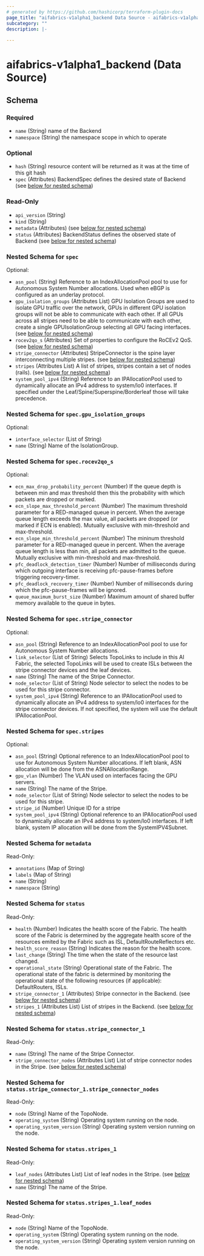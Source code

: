 ```yaml
---
# generated by https://github.com/hashicorp/terraform-plugin-docs
page_title: "aifabrics-v1alpha1_backend Data Source - aifabrics-v1alpha1"
subcategory: ""
description: |-
  
---
```


# aifabrics-v1alpha1_backend (Data Source)





<!-- schema generated by tfplugindocs -->
## Schema

### Required

- `name` (String) name of the Backend
- `namespace` (String) the namespace scope in which to operate

### Optional

- `hash` (String) resource content will be returned as it was at the time of this git hash
- `spec` (Attributes) BackendSpec defines the desired state of Backend (see [below for nested schema](#nestedatt--spec))

### Read-Only

- `api_version` (String)
- `kind` (String)
- `metadata` (Attributes) (see [below for nested schema](#nestedatt--metadata))
- `status` (Attributes) BackendStatus defines the observed state of Backend (see [below for nested schema](#nestedatt--status))

<a id="nestedatt--spec"></a>
### Nested Schema for `spec`

Optional:

- `asn_pool` (String) Reference to an IndexAllocationPool pool to use for Autonomous System Number allocations.  Used when eBGP is configured as an underlay protocol.
- `gpu_isolation_groups` (Attributes List) GPU Isolation Groups are used to isolate GPU traffic over the network, GPUs in different GPU isolation groups will not be able to communicate with each other.  If all GPUs across all stripes need to be able to communicate with each other, create a single GPUIsolationGroup selecting all GPU facing interfaces. (see [below for nested schema](#nestedatt--spec--gpu_isolation_groups))
- `rocev2qo_s` (Attributes) Set of properties to configure the RoCEv2 QoS. (see [below for nested schema](#nestedatt--spec--rocev2qo_s))
- `stripe_connector` (Attributes) StripeConnector is the spine layer interconnecting multiple stripes. (see [below for nested schema](#nestedatt--spec--stripe_connector))
- `stripes` (Attributes List) A list of stripes, stripes contain a set of nodes (rails). (see [below for nested schema](#nestedatt--spec--stripes))
- `system_pool_ipv4` (String) Reference to an IPAllocationPool used to dynamically allocate an IPv4 address to system/lo0 interfaces.  If specified under the Leaf/Spine/Superspine/Borderleaf those will take precedence.

<a id="nestedatt--spec--gpu_isolation_groups"></a>
### Nested Schema for `spec.gpu_isolation_groups`

Optional:

- `interface_selector` (List of String)
- `name` (String) Name of the IsolationGroup.


<a id="nestedatt--spec--rocev2qo_s"></a>
### Nested Schema for `spec.rocev2qo_s`

Optional:

- `ecn_max_drop_probability_percent` (Number) If the queue depth is between min and max threshold then this the probability with which packets are dropped or marked.
- `ecn_slope_max_threshold_percent` (Number) The maximum threshold parameter for a RED-managed queue in percent. When the average queue length exceeds the max value, all packets are dropped (or marked if ECN is enabled). Mutually exclusive with min-threshold and max-threshold.
- `ecn_slope_min_threshold_percent` (Number) The mininum threshold parameter for a RED-managed queue in percent. When the average queue length is less than min, all packets are admitted to the queue. Mutually exclusive with min-threshold and max-threshold.
- `pfc_deadlock_detection_timer` (Number) Number of milliseconds during which outgoing interface is receiving pfc-pause-frames before triggering recovery-timer.
- `pfc_deadlock_recovery_timer` (Number) Number of milliseconds during which the pfc-pause-frames will be ignored.
- `queue_maximum_burst_size` (Number) Maximum amount of shared buffer memory available to the queue in bytes.


<a id="nestedatt--spec--stripe_connector"></a>
### Nested Schema for `spec.stripe_connector`

Optional:

- `asn_pool` (String) Reference to an IndexAllocationPool pool to use for Autonomous System Number allocations.
- `link_selector` (List of String) Selects TopoLinks to include in this AI Fabric, the selected TopoLinks will be used to create ISLs between the stripe connector devices and the leaf devices.
- `name` (String) The name of the Stripe Connector.
- `node_selector` (List of String) Node selector to select the nodes to be used for this stripe connector.
- `system_pool_ipv4` (String) Reference to an IPAllocationPool used to dynamically allocate an IPv4 address to system/lo0 interfaces for the stripe connector devices.  If not specified, the system will use the default IPAllocationPool.


<a id="nestedatt--spec--stripes"></a>
### Nested Schema for `spec.stripes`

Optional:

- `asn_pool` (String) Optional reference to an IndexAllocationPool pool to use for Autonomous System Number allocations.  If left blank, ASN allocation will be done from the ASNAllocationRange.
- `gpu_vlan` (Number) The VLAN used on interfaces facing the GPU servers.
- `name` (String) The name of the Stripe.
- `node_selector` (List of String) Node selector to select the nodes to be used for this stripe.
- `stripe_id` (Number) Unique ID for a stripe
- `system_pool_ipv4` (String) Optional reference to an IPAllocationPool used to dynamically allocate an IPv4 address to system/lo0 interfaces. If left blank, system IP allocation will be done from the SystemIPV4Subnet.



<a id="nestedatt--metadata"></a>
### Nested Schema for `metadata`

Read-Only:

- `annotations` (Map of String)
- `labels` (Map of String)
- `name` (String)
- `namespace` (String)


<a id="nestedatt--status"></a>
### Nested Schema for `status`

Read-Only:

- `health` (Number) Indicates the health score of the Fabric.  The health score of the Fabric is determined by the aggregate health score of the resources emited by the Fabric such as ISL, DefaultRouteReflectors etc.
- `health_score_reason` (String) Indicates the reason for the health score.
- `last_change` (String) The time when the state of the resource last changed.
- `operational_state` (String) Operational state of the Fabric.  The operational state of the fabric is determined by monitoring the operational state of the following resources (if applicable): DefaultRouters, ISLs.
- `stripe_connector_1` (Attributes) Stripe connector in the Backend. (see [below for nested schema](#nestedatt--status--stripe_connector_1))
- `stripes_1` (Attributes List) List of stripes in the Backend. (see [below for nested schema](#nestedatt--status--stripes_1))

<a id="nestedatt--status--stripe_connector_1"></a>
### Nested Schema for `status.stripe_connector_1`

Read-Only:

- `name` (String) The name of the Stripe Connector.
- `stripe_connector_nodes` (Attributes List) List of stripe connector nodes in the Stripe. (see [below for nested schema](#nestedatt--status--stripe_connector_1--stripe_connector_nodes))

<a id="nestedatt--status--stripe_connector_1--stripe_connector_nodes"></a>
### Nested Schema for `status.stripe_connector_1.stripe_connector_nodes`

Read-Only:

- `node` (String) Name of the TopoNode.
- `operating_system` (String) Operating system running on the node.
- `operating_system_version` (String) Operating system version running on the node.



<a id="nestedatt--status--stripes_1"></a>
### Nested Schema for `status.stripes_1`

Read-Only:

- `leaf_nodes` (Attributes List) List of leaf nodes in the Stripe. (see [below for nested schema](#nestedatt--status--stripes_1--leaf_nodes))
- `name` (String) The name of the Stripe.

<a id="nestedatt--status--stripes_1--leaf_nodes"></a>
### Nested Schema for `status.stripes_1.leaf_nodes`

Read-Only:

- `node` (String) Name of the TopoNode.
- `operating_system` (String) Operating system running on the node.
- `operating_system_version` (String) Operating system version running on the node.
